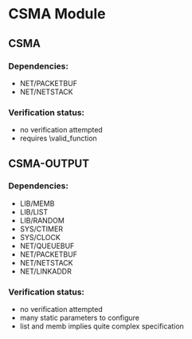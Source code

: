 # CSMA Module

## CSMA

### Dependencies:

- NET/PACKETBUF
- NET/NETSTACK

### Verification status:

- no verification attempted
- requires \valid_function

## CSMA-OUTPUT

### Dependencies:

- LIB/MEMB
- LIB/LIST
- LIB/RANDOM
- SYS/CTIMER
- SYS/CLOCK
- NET/QUEUEBUF
- NET/PACKETBUF
- NET/NETSTACK
- NET/LINKADDR

### Verification status:

- no verification attempted
- many static parameters to configure
- list and memb implies quite complex specification